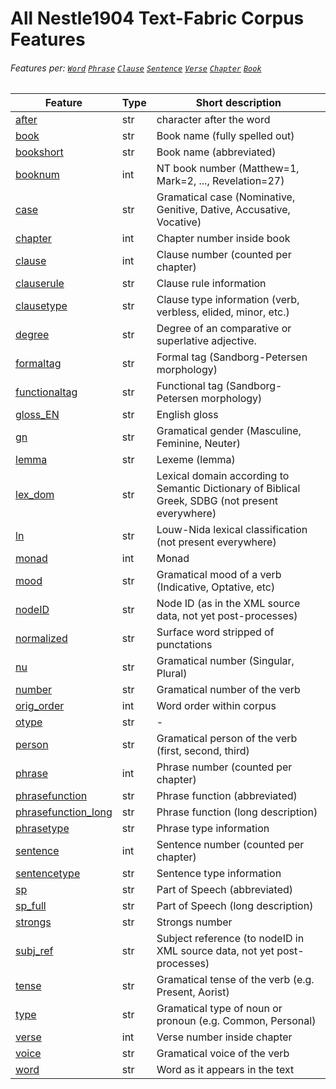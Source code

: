 # All Nestle1904 Text-Fabric Corpus Features
###### Features per: [`Word`](wordnodefeatures.md#readme) [`Phrase`](phrasenodefeatures.md#readme) [`Clause`](clausenodefeatures.md#readme) [`Sentence`](sentencenodefeatures.md#readme) [`Verse`](versenodefeatures.md#readme) [`Chapter`](chapternodefeatures.md#readme) [`Book`](booknodefeatures.md#readme)

Feature | Type | Short description
--- | --- | ---
[after](after.md#readme) | str | character after the word
[book](book.md#readme) | str | Book name (fully spelled out)
[bookshort](bookshort.md#readme) | str | Book name (abbreviated)
[booknum](booknum.md#readme) | int |  NT book number (Matthew=1, Mark=2, ..., Revelation=27)
[case](case.md#readme) | str | Gramatical case (Nominative, Genitive, Dative, Accusative, Vocative)
[chapter](chapter.md#readme) | int | Chapter number inside book
[clause](clause.md#readme) | int | Clause number (counted per chapter)
[clauserule](clauserule.md#readme) | str | Clause rule information
[clausetype](clausetype.md#readme) | str | Clause type information (verb, verbless, elided, minor, etc.)
[degree](degree.md#readme) | str | Degree of an comparative or superlative adjective.
[formaltag](formaltag.md#readme) | str | Formal tag (Sandborg-Petersen morphology)
[functionaltag](functionaltag.md) | str | Functional tag (Sandborg-Petersen morphology)
[gloss_EN](gloss_EN.md#readme) | str | English gloss
[gn](gn.md#readme) | str | Gramatical gender (Masculine, Feminine, Neuter)
[lemma](lemma.md#readme) | str | Lexeme (lemma)
[lex_dom](lex_dom.md#readme) | str | Lexical domain according to Semantic Dictionary of Biblical Greek, SDBG (not present everywhere)
[ln](ln.md#readme) | str | Louw-Nida lexical classification (not present everywhere)
[monad](monad.md#readme) | int | Monad
[mood](mood.md#readme) | str | Gramatical mood of a verb (Indicative, Optative, etc)
[nodeID](nodeID.md#readme) | str | Node ID (as in the XML source data, not yet post-processes)
[normalized](normalized.md#readme) | str | Surface word stripped of punctations
[nu](nu.md#readme) | str | Gramatical number (Singular, Plural)
[number](number.md#readme) | str | Gramatical number of the verb
[orig_order](orig_order.md#readme) | int | Word order within corpus
[otype](otype.md#readme) | str | - 
[person](person.md#readme) | str | Gramatical person of the verb (first, second, third)
[phrase](phrase.md#readme) | int | Phrase number (counted per chapter)
[phrasefunction](phrasefunction.md#readme) | str | Phrase function (abbreviated)
[phrasefunction_long](phrasefunction_long.md#readme) | str | Phrase function (long description)
[phrasetype](phrasetype.md#readme) | str | Phrase type information
[sentence](sentence.md#readme) | int | Sentence number (counted per chapter)
[sentencetype](sentencetype.md#readme) | str |  Sentence type information
[sp](sp.md#readme) | str | Part of Speech (abbreviated)
[sp_full](sp_full.md#readme) | str | Part of Speech (long description)
[strongs](strongs.md#readme) | str | Strongs number
[subj_ref](subj_ref.md#readme) | str | Subject reference (to nodeID in XML source data, not yet post-processes)
[tense](tense.md#readme) | str | Gramatical tense of the verb (e.g. Present, Aorist)
[type](type.md#readme) | str | Gramatical type of noun or pronoun (e.g. Common, Personal)
[verse](verse.md#readme) | int | Verse number inside chapter
[voice](voice.md#readme) | str | Gramatical voice of the verb
[word](word.md#readme) | str | Word as it appears in the text
